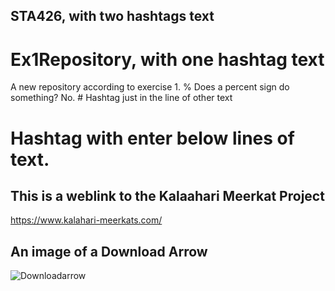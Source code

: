 ## STA426, with two hashtags text

# Ex1Repository, with one hashtag text

A new repository according to exercise 1.
% Does a percent sign do something? No. # Hashtag just in the line of other text

# Hashtag with enter below lines of text.

## This is a weblink to the Kalaahari Meerkat Project
https://www.kalahari-meerkats.com/

## An image of a Download Arrow
![Downloadarrow](https://user-images.githubusercontent.com/71584354/93706587-05a22f00-fb28-11ea-91b4-1a4c21adcabe.jpeg)


